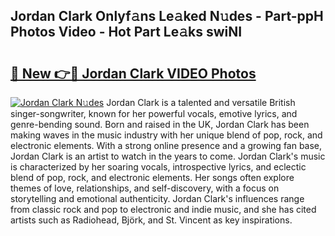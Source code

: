 ## Jordan Clark Onlyf𝚊ns Le𝚊ked N𝚞des - Part-ppH Photos Video - Hot Part Le𝚊ks swiNI

# <h2><a href="http://ab7948.deff.icu/?id=Jordan+Clark">🔗 New 👉🔴 Jordan Clark VIDEO Photos</a></h2>

[![Jordan Clark N𝚞des](https://i.imgur.com/rIISA9y.gif)](http://ab7948.deff.icu/?id=Jordan+Clark)
Jordan Clark is a talented and versatile British singer-songwriter, known for her powerful vocals, emotive lyrics, and genre-bending sound. Born and raised in the UK, Jordan Clark has been making waves in the music industry with her unique blend of pop, rock, and electronic elements. With a strong online presence and a growing fan base, Jordan Clark is an artist to watch in the years to come. Jordan Clark's music is characterized by her soaring vocals, introspective lyrics, and eclectic blend of pop, rock, and electronic elements. Her songs often explore themes of love, relationships, and self-discovery, with a focus on storytelling and emotional authenticity. Jordan Clark's influences range from classic rock and pop to electronic and indie music, and she has cited artists such as Radiohead, Björk, and St. Vincent as key inspirations.
